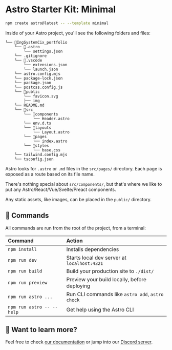 # Astro Starter Kit: Minimal

```sh
npm create astro@latest -- --template minimal
```

Inside of your Astro project, you'll see the following folders and files:

```text
└── 📁IngSystemCix_portfolio
    └── 📁.astro
        └── settings.json
    └── .gitignore
    └── 📁.vscode
        └── extensions.json
        └── launch.json
    └── astro.config.mjs
    └── package-lock.json
    └── package.json
    └── postcss.config.js
    └── 📁public
        └── favicon.svg
        ├── img
    └── README.md
    └── 📁src
        └── 📁components
            └── Header.astro
        └── env.d.ts
        └── 📁layouts
            └── Layout.astro
        └── 📁pages
            └── index.astro
        └── 📁styles
            └── base.css
    └── tailwind.config.mjs
    └── tsconfig.json
```

Astro looks for `.astro` or `.md` files in the `src/pages/` directory. Each page is exposed as a route based on its file name.

There's nothing special about `src/components/`, but that's where we like to put any Astro/React/Vue/Svelte/Preact components.

Any static assets, like images, can be placed in the `public/` directory.

## 🧞 Commands

All commands are run from the root of the project, from a terminal:

| Command                   | Action                                           |
| :------------------------ | :----------------------------------------------- |
| `npm install`             | Installs dependencies                            |
| `npm run dev`             | Starts local dev server at `localhost:4321`      |
| `npm run build`           | Build your production site to `./dist/`          |
| `npm run preview`         | Preview your build locally, before deploying     |
| `npm run astro ...`       | Run CLI commands like `astro add`, `astro check` |
| `npm run astro -- --help` | Get help using the Astro CLI                     |

## 👀 Want to learn more?

Feel free to check [our documentation](https://docs.astro.build) or jump into our [Discord server](https://astro.build/chat).
